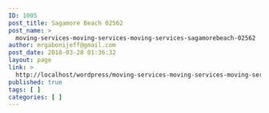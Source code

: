```yaml
---
ID: 1005
post_title: Sagamore Beach 02562
post_name: >
  moving-services-moving-services-moving-services-sagamorebeach-02562
author: mrgabonijeff@gmail.com
post_date: 2018-03-28 01:36:32
layout: page
link: >
  http://localhost/wordpress/moving-services-moving-services-moving-services-sagamorebeach-02562/
published: true
tags: [ ]
categories: [ ]
---
```

